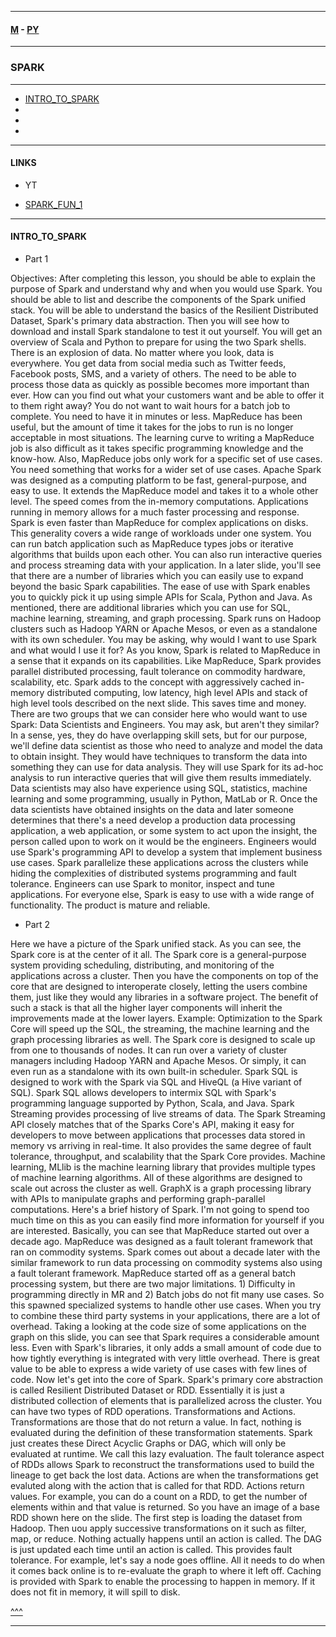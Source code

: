 
---

#### [M](https://github.com/ttltrk/TTT/blob/master/menu.md) - [PY](https://github.com/ttltrk/TTT/blob/master/PY/PY.md)

---

### SPARK

---

* [INTRO_TO_SPARK](#INTRO_TO_SPARK)
* [](#)
* [](#)
* [](#)

---

#### LINKS

- YT

* [SPARK_FUN_1](https://courses.cognitiveclass.ai/courses/course-v1:BigDataUniversity+BD0211EN+v1/courseware/50e2f47dec3341ab984fb0505c202b99/7f3e68eea7e7416e9481ec7e69f212b4/?child=first)

---

#### INTRO_TO_SPARK

- Part 1

Objectives: After completing this lesson, you should be
able to explain the purpose of Spark and understand why and when you would use Spark. You should
be able to list and describe the components of the Spark unified stack. You will be able
to understand the basics of the Resilient Distributed Dataset, Spark's primary data abstraction.
Then you will see how to download and install Spark standalone to test it out yourself.
You will get an overview of Scala and Python to prepare for using the two Spark shells.
There is an explosion of data. No matter where
you look, data is everywhere. You get data from social media such as Twitter feeds, Facebook
posts, SMS, and a variety of others. The need to be able to process those data as quickly
as possible becomes more important than ever. How can you find out what your customers want
and be able to offer it to them right away? You do not want to wait hours for a batch
job to complete. You need to have it in minutes or less.
MapReduce has been useful, but the amount of time it takes for the jobs to run is no
longer acceptable in most situations. The learning curve to writing a MapReduce job
is also difficult as it takes specific programming knowledge and the know-how. Also, MapReduce
jobs only work for a specific set of use cases. You need something that works for a wider
set of use cases.
Apache Spark was designed as a computing platform to be fast, general-purpose, and easy to use.
It extends the MapReduce model and takes it to a whole other level.
The speed comes from the in-memory computations. Applications running in memory allows for
a much faster processing and response. Spark is even faster than MapReduce for complex
applications on disks.
This generality covers a wide range of workloads under one system. You can run batch application
such as MapReduce types jobs or iterative algorithms that builds upon each other. You
can also run interactive queries and process streaming data with your application. In a
later slide, you'll see that there are a number of libraries which you can easily use
to expand beyond the basic Spark capabilities.
The ease of use with Spark enables you to quickly pick it up using simple APIs for Scala,
Python and Java. As mentioned, there are additional libraries which you can use for SQL, machine
learning, streaming, and graph processing. Spark runs on Hadoop clusters such as Hadoop
YARN or Apache Mesos, or even as a standalone with its own scheduler.
You may be asking, why would I want to use
Spark and what would I use it for? As you know, Spark is related to MapReduce in a sense
that it expands on its capabilities.
Like MapReduce, Spark provides parallel distributed processing, fault tolerance on commodity hardware,
scalability, etc. Spark adds to the concept with aggressively cached in-memory distributed
computing, low latency, high level APIs and stack of high level tools described on the
next slide. This saves time and money.
There are two groups that we can consider here who would want to use Spark: Data Scientists
and Engineers. You may ask, but aren't they similar? In a sense, yes, they do have overlapping
skill sets, but for our purpose, we'll define data scientist as those who need to analyze
and model the data to obtain insight. They would have techniques to transform the data
into something they can use for data analysis. They will use Spark for its ad-hoc analysis
to run interactive queries that will give them results immediately. Data scientists
may also have experience using SQL, statistics, machine learning and some programming, usually
in Python, MatLab or R. Once the data scientists have obtained insights on the data and later
someone determines that there's a need develop a production data processing application,
a web application, or some system to act upon the insight, the person called upon to work
on it would be the engineers.
Engineers would use Spark's programming API to develop a system that implement business
use cases. Spark parallelize these applications across the clusters while hiding the complexities
of distributed systems programming and fault tolerance. Engineers can use Spark to monitor,
inspect and tune applications.
For everyone else, Spark is easy to use with a wide range of functionality. The product
is mature and reliable.

- Part 2

Here we have a picture of the Spark unified
stack. As you can see, the Spark core is at the center of it all. The Spark core is a
general-purpose system providing scheduling, distributing, and monitoring of the applications
across a cluster. Then you have the components on top of the core that are designed to interoperate
closely, letting the users combine them, just like they would any libraries in a software
project. The benefit of such a stack is that all the higher layer components will inherit
the improvements made at the lower layers. Example: Optimization to the Spark Core will
speed up the SQL, the streaming, the machine learning and the graph processing libraries
as well. The Spark core is designed to scale up from one to thousands of nodes. It can
run over a variety of cluster managers including Hadoop YARN and Apache Mesos. Or simply, it
can even run as a standalone with its own built-in scheduler.
Spark SQL is designed to work with the Spark via SQL and HiveQL (a Hive variant of SQL).
Spark SQL allows developers to intermix SQL with Spark's programming language supported
by Python, Scala, and Java.
Spark Streaming provides processing of live streams of data. The Spark Streaming API closely
matches that of the Sparks Core's API, making it easy for developers to move between applications
that processes data stored in memory vs arriving in real-time. It also provides the same degree
of fault tolerance, throughput, and scalability that the Spark Core provides.
Machine learning, MLlib is the machine learning library that provides multiple types of machine
learning algorithms. All of these algorithms are designed to scale out across the cluster
as well.
GraphX is a graph processing library with APIs to manipulate graphs and performing graph-parallel
computations.
Here's a brief history of Spark. I'm not
going to spend too much time on this as you can easily find more information for yourself
if you are interested. Basically, you can see that MapReduce started out over a decade
ago. MapReduce was designed as a fault tolerant framework that ran on commodity systems. Spark
comes out about a decade later with the similar framework to run data processing on commodity
systems also using a fault tolerant framework. MapReduce started off as a general batch processing
system, but there are two major limitations. 1) Difficulty in programming directly in MR
and 2) Batch jobs do not fit many use cases. So this spawned specialized systems to handle
other use cases. When you try to combine these third party systems in your applications,
there are a lot of overhead.
Taking a looking at the code size of some applications on the graph on this slide, you
can see that Spark requires a considerable amount less. Even with Spark's libraries,
it only adds a small amount of code due to how tightly everything is integrated with
very little overhead. There is great value to be able to express a wide variety of use
cases with few lines of code.
Now let's get into the core of Spark. Spark's
primary core abstraction is called Resilient Distributed Dataset or RDD. Essentially it
is just a distributed collection of elements that is parallelized across the cluster. You
can have two types of RDD operations. Transformations and Actions. Transformations are those that
do not return a value. In fact, nothing is evaluated during the definition of these transformation
statements. Spark just creates these Direct Acyclic Graphs or DAG, which will only be
evaluated at runtime. We call this lazy evaluation.
The fault tolerance aspect of RDDs allows Spark to reconstruct the transformations used
to build the lineage to get back the lost data.
Actions are when the transformations get evaluted along with the action that is called for that
RDD. Actions return values. For example, you can do a count on a RDD, to get the number
of elements within and that value is returned.
So you have an image of a base RDD shown here on the slide. The first step is loading the
dataset from Hadoop. Then uou apply successive transformations on it such as filter, map,
or reduce. Nothing actually happens until an action is called. The DAG is just updated
each time until an action is called. This provides fault tolerance. For example, let's
say a node goes offline. All it needs to do when it comes back online is to re-evaluate
the graph to where it left off.
Caching is provided with Spark to enable the processing to happen in memory. If it does
not fit in memory, it will spill to disk.

[^^^](#SPARK)

---
